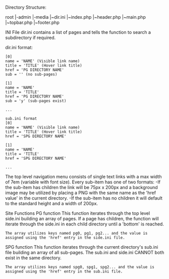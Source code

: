 Directory Structure:

  root
    |-admin
    |-media
    |~dir.ini
		|~index.php
    |~header.php
    |~main.php
		|~topbar.php
    |~footer.php

INI File 
  dir.ini contains a list of pages and tells the function to search a subdirectory if required.

  dir.ini format:
	
    [0]
    name = 'NAME' (Visible link name)
    title = 'TITLE' (Hover link title)
    href = 'PG DIRECTORY NAME'
    sub = '' (no sub-pages)
    
    [1]
    name = 'NAME'
    title = 'TITLE'
    href = 'PG DIRECTORY NAME'
    sub = 'y' (sub-pages exist)
    
    ...
    
    sub.ini format
    [0]
    name = 'NAME' (Visible link name)
    title = 'TITLE' (Hover link title)
    href = 'SPG DIRECTORY NAME'
    
    [1]
    name = 'NAME'
    title = 'TITLE'
    href = 'SPG DIRECTORY NAME'
    
    ...
  
  The top level navigation menu consists of single text links with a max width of 7em (variable with font size).  Every sub-item has one of two formats:
    -If the sub-item has children the link will be 75px x 200px and a background image may be utilized by placing a PNG with the same name as the 'href value' in the current directory.
    -If the sub-item has no children it will default to the standard height and a width of 200px.
    
Site Functions
  PG function
    This function iterates through the top level side.ini building an array of pages.  If a page has children, the function will iterate through the side.ini in each child directory until a 'bottom' is reached.
    
    The array utilizes keys named pg0, pg1, pg2... and the value is assigned using the 'href' entry in the side.ini file. 
    
  SPG function
    This function iterates through the current directory's sub.ini file building an array of all sub-pages.  The sub.ini and side.ini CANNOT both exist in the same directory.
    
    The array utilizes keys named spg0, spg1, spg2... and the value is assigned using the 'href' entry in the sub.ini file. 